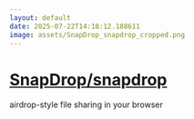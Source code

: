 ```yaml
---
layout: default
date: 2025-07-22T14:18:12.188611
image: assets/SnapDrop_snapdrop_cropped.png
---
```


# [SnapDrop/snapdrop](https://github.com/SnapDrop/snapdrop)

airdrop-style file sharing in your browser
